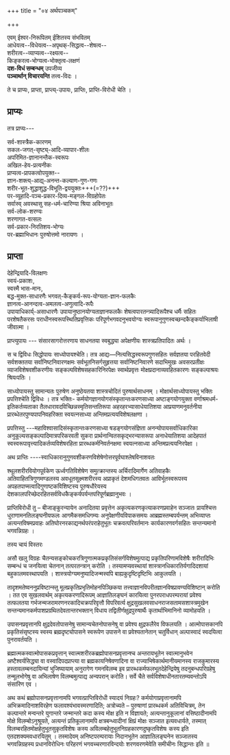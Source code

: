 +++
title = "०४ अर्थपञ्चकम्"

+++

एवम् ईश्वर-निरूपितम् ईशितस्य संभवितम्  
आधेयत्व--विधेयत्व--अपृथक्-सिद्धत्व--शेषत्व--  
शरीरत्व--व्याप्यत्व--रक्ष्यत्व--  
किङ्करत्व-भोग्यत्व-भोक्तृत्व-लक्षणं  
**दश-विधं सम्बन्धम्** उपजीव्य  
**पञ्चार्थान् विचारयन्ति** तत्त्व-विदः ।  

ते च प्राप्यः, प्राप्ता, प्राप्त्य्-उपायः, प्राप्तिः, प्राप्ति-विरोधी चेति ।

## प्राप्यः
तत्र प्राप्यः---

सर्व-शास्त्रैक-कारणम्  
सकल-जगत्-सृष्ट्य्-आदि-व्यापार-शीलः  
अपरिमित-ज्ञानानन्तैक-स्वरूपः  
अखिल-हेय-प्रत्यनीकः  
प्राप्यत्व-प्रापकत्वोपयुक्त--  
ज्ञान-शक्त्य्-आद्य्-अनन्त-कल्याण-गुण-गणः  
शरीर-भूत-शुद्धाशुद्ध-विभूति-द्वययुक्तः+++(=??)+++  
पर-व्यूहादि-पञ्च-प्रकार-दिव्य-मङ्गल-विग्रहोपेतः  
सर्वास्व् अवस्थासु सह-धर्म-चारिण्या श्रिया अविनाभूतः  
सर्व-लोक-शरण्यः  
शरणागत-वत्सलः  
सर्व-प्रकार-निरतिशय-भोग्यः  
पर-ब्रह्माभिधानः पुरुषोत्तमो नारायणः ।

## प्राप्ता
देहेन्द्रियादि-विलक्षणः  
स्वयं-प्रकाशः,  
स्वस्मै भास-मानः,  
बद्ध-मुक्त-साधारणैः भगवत्-कैङ्कर्य-रूप-योग्यता-ज्ञान-फलकैः  
ज्ञानत्व-आनन्दत्व-अमलत्व-अणुत्वादि-रूपैः  
उपायाधिकार्य्-असाधारणैः उपायानुष्ठानयोग्यताज्ञानफलकैः शेषत्वपारतन्त्र्यादिरूपैश्च धर्मैः सहितः परशेषतैकरसः पराधीनस्वरूपस्थितिप्रवृत्तिकः परिपूर्णभगवदनुभवयोग्यः स्वरूपानुगुणस्वच्छन्दकैङ्कर्याभिलाषी जीवात्मा ।

प्राप्त्युपायः --- संसारसागरोत्तरणाय साधनतया स्वबुद्ध्या अपेक्षणीयः शास्त्रप्रतिपादितः अर्थः ।

स च द्विविधः सिद्धोपायः साध्योपायश्चेति। तत्र आद्यः—नित्यसिद्धस्वरूपगुणसहितः सर्वज्ञतया परहितवेदी सर्वशक्ततया सर्वानिष्टनिवारणक्षमः सर्वभूतनिसर्गसुहृत्तया सर्वानिष्टनिवारणे सदाभिमुखः अवसरप्रतीक्षः व्याजविशेषवशीकरणीयः सङ्कल्पविशेषसहकारिनिरपेक्षः स्वार्थप्रवृत्तः मोक्षप्रदानाव्यवहितकारणः सङ्कल्पाश्रयः श्रियःपतिः ।

साध्योपायस्तु सामान्यतः पुरुषेण अनुष्ठेयतया शास्त्रचोदितं पुरुषार्थसाधनम् । मोक्षार्थसाध्योपायस्तु भक्तिः प्रपत्तिश्चेति द्विविधः । तत्र भक्तिः- कर्मयोगज्ञानयोगसंस्कृतान्तःकरणसाध्या अष्टाङ्गयोगयुक्ता वर्णाश्रमधर्म-इतिकर्तव्यताका तैलधारावदविच्छिन्नस्मृतिसन्ततिरूपा अहरहरभ्यासाधेयातिशया आप्रयाणमनुवर्तनीया प्रारब्धेतरपुण्यपापनिवहरिक्ता स्वयत्नसाध्या अन्तिमप्रत्ययविशेषलक्षणा ।

प्रपत्तिस्तु ---महाविश्वासादिसंस्कृतान्तःकरणसाध्या षडङ्गयोगसंज्ञिता अनन्योपायसर्वाधिकारिका अनुकूल्यसङ्कल्पादिमात्रपरिकरवती सुकरा प्रार्थनान्वितसकृद्भरन्यासरूपा अनाधेयातिशया आदेहपातं स्वस्वरूपावृत्त्यादिकर्तव्यविशेषरहिता प्रारब्धकर्मनिवर्तनक्षमा स्वयत्नसाध्या अन्तिमप्रत्ययनिरपेक्षा ।

अथ प्राप्तिः ----स्वाधिकारानुगुणवशीकरणविशेषेणोत्तरपूर्वघाश्लेषविनाशवतः

श्थूलशरीरवियोगपूर्वकेण ऊर्ध्वगतिविशेषेण समुत्क्रान्तस्य अर्चिरादिमार्गेण अतिवाहकैः अतिवाहितत्रिगुणमण्डलस्य अवधूतसूक्ष्मशरीरस्य अप्राकृतं देशमधिगतवतः आविर्भूतस्वरूपस्य अपहतपाप्मत्वादिगुणाष्टकविशिष्टस्य पूरुषधौरेयस्य देशकालपरिच्छेदरहितसर्वविधकैङ्कर्यपर्यन्तपरिपूर्णब्रह्मानुभवः ।

प्राप्तिविरोधी तु – बीजाङ्कुरन्यायेन अनादितया प्रवृत्तेन अकृत्यकरणकृत्याकरणप्रवाहेन सञ्जातः प्रायश्चित्तः धुराणामनतिलङ्घनीयफलः आगमैकसमधिगम्यः अनुपेक्षणीयविपाकसमयः आब्रह्मस्तम्बपर्यन्तम् अभिव्याप्तः अत्यन्तविषमप्रवाहः अतिघोरनरकाद्यनर्थपरंपराहेतुभूतः चक्रवत्परिवर्तमानः कार्यकारणवर्गसहितः सन्तन्यमानो भगवन्निग्रहः ।

तस्य चायं विस्तरः

असौ खलु विग्रहः चैतन्यसङ्कोचकरत्रिगुणात्मकप्रकृतिसंसर्गविशेषमुत्पाद्य प्रकृतिपरिणामविशेषैः शरीरादिभिः सम्बन्धं च जनयित्वा चेतनान् तत्परतन्त्रान् करोति । तस्यामप्यवस्थायां शास्त्रानधिकारतिर्यगादिदशायां बहुकालमवस्थापयति । शास्त्रयोग्यमनुष्यादिजन्मस्वपि बाह्यकुदृष्टिदृष्टिभिः आकुलयति ।

तादृशमतेष्वननुप्रविष्टान्स्तु मूलप्रकृतिप्रभृतिमोहनपिञ्छिकया तत्त्वाज्ञानविपरीतज्ञानविषप्रावण्यविशिष्टान् करोति । तत एव सुखलवार्थम् अकृत्यकरणादिरूपम् आज्ञातिलङ्घनं कारयित्वा पुनरपराधपरम्परायां प्रवेश्य तत्फलतया गर्भजन्मजरामरणनरकादिचक्रपरिवृत्तौ विपरिवर्त्य क्षुद्रसुखलवसाधनराजसतामसशास्त्रमुखेन सन्तन्यमानकर्मपाशप्रग्रथितदेवतान्तरभक्तान् विधाय तद्वितीर्णक्षुद्रपुरुषार्थैः कृतार्थाभिमानिनो व्यामोहयति ।



उपासनप्रवृत्तानपि क्षुद्रदेवतोपासनेषु सामान्यचेतनोपासनेषु वा प्रवेश्य क्षुद्रफलैरेव विफलयति । आत्मोपासकानपि प्रकृतिसंसृष्टस्य स्वस्य ब्रह्मदृष्ट्योपासने स्वरूपेण उपासने वा प्रवेश्यतानेतान् चतुर्विधान् अल्पास्वादं स्वदयित्वा पुनरावर्तयति ।

ब्रह्मात्मकस्वात्मोपासकप्रवृत्तान् स्वात्मशरीरकब्रह्मोपासनप्रवृत्तान्श्च अन्तरायभूतेन स्वात्मानुभवेन अष्टैश्वर्यसिद्ध्या वा वस्वादिपदप्राप्त्या वा ब्रह्मकायनिषेवणादिना वा राज्याभिषेकार्थमानीयमानस्य राजकुमारस्य हस्तावलम्बनदायिन्यां भुजिष्यायाम् अनुरागेण गमनविलम्ब इव प्रारब्धकर्मफलभूतदेहेन्द्रियेषु तदनुबन्धपरिग्रहेषु तन्मूलभोगेषु वा अभिलाषेण विलम्बमुत्पाद्य अन्यपरान् करोति। सर्वे चैते सर्वविशेषाधीनतारतम्यवन्तोऽपि संसारिण एव ।

अथ कथं ब्रह्मोपासनप्रवृत्तानामपि भगवत्प्राप्तिविरोधी स्यादयं निग्रहः? कर्मयोगाप्रवृत्तानामपि अभिक्रमादिनाशविरहेण फलावश्यंभावस्मरणादिति; अत्रोच्यते – पुरुषाणां प्रारब्धकर्म अतिविचित्रम्, तेन कल्पान्तरे मन्वन्तरे युगान्तरे जन्मान्तरे कदा कस्य मोक्ष इति न विज्ञायते; अत्यन्तानुकूलानां वसिष्ठादीनामपि मोक्षे विलम्बोऽनुश्रूयते, अत्यन्तं प्रतिकूलानामपि क्षत्रबन्ध्वादीनां क्षिप्रं मोक्षः सञ्जात इत्यवधार्यते, तस्मात् विलम्बरहितमोक्षहेतुभूतसुकृतविशेषः कस्य अविलम्बहेतुभूतनिग्रहकारणदुष्कृतविशेषः कस्य इति एतदशक्यमवधारयितुम् । तस्मादेवम् अनिष्टपरम्परायाः निदानभूतेन आज्ञातिलङ्घनेन सञ्जातस्य भगवन्निग्रहस्य प्रधानविरोधिनः परिहरणं भगवच्चरणारविन्दयोः शरणवरणमेवेति समीचीनः सिद्धान्तः इति ॥


